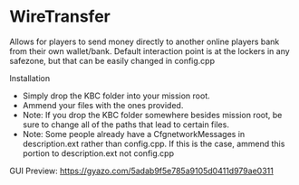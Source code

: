 # WireTransfer
Allows for players to send money directly to another online players bank from their own wallet/bank. Default interaction point is at the lockers in any safezone, but that can be easily changed in config.cpp

Installation
- Simply drop the KBC folder into your mission root.
- Ammend your files with the ones provided.
- Note: If you drop the KBC folder somewhere besides mission root, be sure to change all of the paths that lead to certain files.
- Note: Some people already have a CfgnetworkMessages in description.ext rather than config.cpp. If this is the case, ammend this portion to description.ext not config.cpp

GUI Preview:
https://gyazo.com/5adab9f5e785a9105d0411d979ae0311
